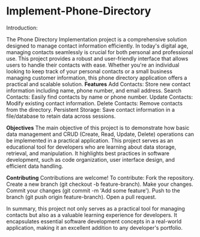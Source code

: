 # Implement-Phone-Directory
Introduction:

The Phone Directory Implementation project is a comprehensive solution designed to manage contact information efficiently. In today's digital age, managing contacts seamlessly is crucial for both personal and professional use. This project provides a robust and user-friendly interface that allows users to handle their contacts with ease. Whether you're an individual looking to keep track of your personal contacts or a small business managing customer information, this phone directory application offers a practical and scalable solution.
**Features**
Add Contacts: Store new contact information including name, phone number, and email address.
Search Contacts: Easily find contacts by name or phone number.
Update Contacts: Modify existing contact information.
Delete Contacts: Remove contacts from the directory.
Persistent Storage: Save contact information in a file/database to retain data across sessions.

**Objectives**
The main objective of this project is to demonstrate how basic data management and CRUD (Create, Read, Update, Delete) operations can be implemented in a practical application. This project serves as an educational tool for developers who are learning about data storage, retrieval, and manipulation. It highlights best practices in software development, such as code organization, user interface design, and efficient data handling.

**Contributing**
Contributions are welcome! To contribute:
Fork the repository.
Create a new branch (git checkout -b feature-branch).
Make your changes.
Commit your changes (git commit -m 'Add some feature').
Push to the branch (git push origin feature-branch).
Open a pull request.

In summary, this project not only serves as a practical tool for managing contacts but also as a valuable learning experience for developers. It encapsulates essential software development concepts in a real-world application, making it an excellent addition to any developer's portfolio.
